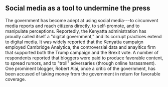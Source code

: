 ## Social media as a tool to undermine the press

The government has become adept at using social media---to circumvent media reports and reach citizens directly, to self-promote, and to manipulate perceptions. Reportedly, the Kenyatta administration has proudly called itself a "digital government," and its corrupt practices extend to digital media. It was widely reported that the Kenyatta campaign employed Cambridge Analytica, the controversial data and anayltics firm that supported both the Trump campaign and the Brexit vote. A number of respondents reported that bloggers were paid to produce favorable content, to spread rumors, and to "troll" adversaries (through online harassment). One prominent blogger, Robert Alai, once a critic of the government, has been accused of taking money from the government in return for favorable coverage.
